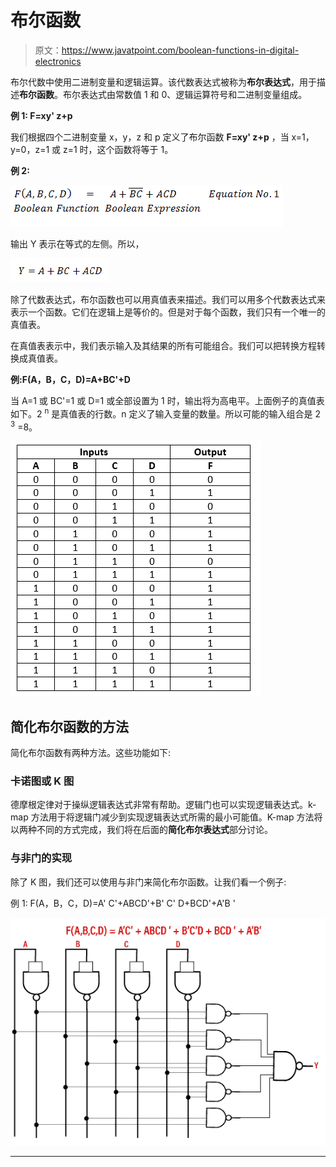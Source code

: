 # 布尔函数

> 原文：<https://www.javatpoint.com/boolean-functions-in-digital-electronics>

布尔代数中使用二进制变量和逻辑运算。该代数表达式被称为**布尔表达式**，用于描述**布尔函数**。布尔表达式由常数值 1 和 0、逻辑运算符号和二进制变量组成。

**例 1: F=xy' z+p**

我们根据四个二进制变量 x，y，z 和 p 定义了布尔函数 **F=xy' z+p** ，当 x=1，y=0，z=1 或 z=1 时，这个函数将等于 1。

**例 2:**

![Boolean Functions](img/a3bf537ca7a17b6e285d373f0294a075.png)

输出 Y 表示在等式的左侧。所以，

![Boolean Functions](img/b06b2ed4e2aadeef68677546edebbcc0.png)

除了代数表达式，布尔函数也可以用真值表来描述。我们可以用多个代数表达式来表示一个函数。它们在逻辑上是等价的。但是对于每个函数，我们只有一个唯一的真值表。

在真值表表示中，我们表示输入及其结果的所有可能组合。我们可以把转换方程转换成真值表。

**例:F(A，B，C，D)=A+BC'+D**

当 A=1 或 BC'=1 或 D=1 或全部设置为 1 时，输出将为高电平。上面例子的真值表如下。2 <sup>n</sup> 是真值表的行数。n 定义了输入变量的数量。所以可能的输入组合是 2 <sup>3</sup> =8。

![Boolean Functions](img/cd9ea42a95831ef9c0333f4a56a3aa1c.png)

## 简化布尔函数的方法

简化布尔函数有两种方法。这些功能如下:

### 卡诺图或 K 图

德摩根定律对于操纵逻辑表达式非常有帮助。逻辑门也可以实现逻辑表达式。k-map 方法用于将逻辑门减少到实现逻辑表达式所需的最小可能值。K-map 方法将以两种不同的方式完成，我们将在后面的**简化布尔表达式**部分讨论。

### 与非门的实现

除了 K 图，我们还可以使用与非门来简化布尔函数。让我们看一个例子:

例 1: F(A，B，C，D)=A' C'+ABCD'+B' C' D+BCD'+A'B '

![Boolean Functions](img/21281682860449a2626cfd83a8e8caf6.png)

* * *